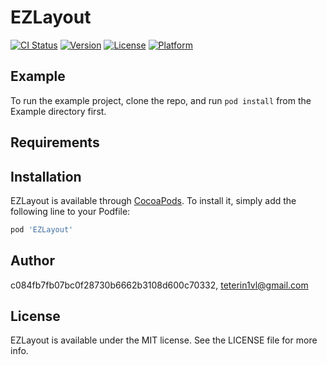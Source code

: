 # EZLayout

[![CI Status](https://img.shields.io/travis/c084fb7fb07bc0f28730b6662b3108d600c70332/EZLayout.svg?style=flat)](https://travis-ci.org/c084fb7fb07bc0f28730b6662b3108d600c70332/EZLayout)
[![Version](https://img.shields.io/cocoapods/v/EZLayout.svg?style=flat)](https://cocoapods.org/pods/EZLayout)
[![License](https://img.shields.io/cocoapods/l/EZLayout.svg?style=flat)](https://cocoapods.org/pods/EZLayout)
[![Platform](https://img.shields.io/cocoapods/p/EZLayout.svg?style=flat)](https://cocoapods.org/pods/EZLayout)

## Example

To run the example project, clone the repo, and run `pod install` from the Example directory first.

## Requirements

## Installation

EZLayout is available through [CocoaPods](https://cocoapods.org). To install
it, simply add the following line to your Podfile:

```ruby
pod 'EZLayout'
```

## Author

c084fb7fb07bc0f28730b6662b3108d600c70332, teterin1vl@gmail.com

## License

EZLayout is available under the MIT license. See the LICENSE file for more info.
